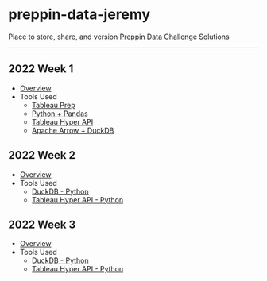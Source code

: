 # preppin-data-jeremy
Place to store, share, and version [Preppin Data Challenge](https://preppindata.blogspot.com/) Solutions

---

## 2022 Week 1
 - [Overview](https://github.com/jharris126/preppin-data-jeremy/tree/main/2022%20Week%201)
 - Tools Used
   - [Tableau Prep](https://github.com/jharris126/preppin-data-jeremy/tree/main/2022%20Week%201/tableau%20prep)
   - [Python + Pandas](https://github.com/jharris126/preppin-data-jeremy/tree/main/2022%20Week%201/pandas)
   - [Tableau Hyper API](https://github.com/jharris126/preppin-data-jeremy/tree/main/2022%20Week%201/hyper%20api)
   - [Apache Arrow + DuckDB](https://github.com/jharris126/preppin-data-jeremy/tree/main/2022%20Week%201/arrow)

## 2022 Week 2
 - [Overview](https://github.com/jharris126/preppin-data-jeremy/tree/main/2022%20Week%202)
 - Tools Used
   - [DuckDB - Python](https://github.com/jharris126/preppin-data-jeremy/tree/main/2022%20Week%202/duckdb-python)
   - [Tableau Hyper API - Python](https://github.com/jharris126/preppin-data-jeremy/tree/main/2022%20Week%202/tableau-hyper-api-python)

## 2022 Week 3
 - [Overview](https://github.com/jharris126/preppin-data-jeremy/tree/main/2022%20Week%203)
 - Tools Used
   - [DuckDB - Python](https://github.com/jharris126/preppin-data-jeremy/tree/main/2022%20Week%203/duckdb-python)
   - [Tableau Hyper API - Python](https://github.com/jharris126/preppin-data-jeremy/tree/main/2022%20Week%203/tableau-hyper-api-python)
